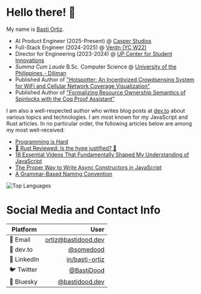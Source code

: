 # Hello there! 👋

My name is [Basti Ortiz](https://bastidood.dev/).

* AI Product Engineer (2025-Present) @ [Casper Studios](https://casperstudios.xyz/)
* Full-Stack Engineer (2024-2025) @ [Verdn (YC W22)](https://verdn.com/)
* Director for Engineering (2023-2024) @ [UP Center for Student Innovations](https://up-csi.org/)
* _Summa Cum Laude_ B.Sc. Computer Science @ [University of the Philippines - Diliman](https://upd.edu.ph/)
* Published Author of ["Hotspotter: An Incentivized Crowdsensing System for WiFi and Cellular Network Coverage Visualization"](https://doi.org/10.1109/APCC62576.2024.10767933)
* Published Author of ["Formalizing Resource Ownership Semantics of Spinlocks with the Coq Proof Assistant"](https://www.atlantis-press.com/proceedings/wctp-24/126010274)

I am also a well-respected author who writes blog posts at [dev.to](https://dev.to/somedood) about various topics and technologies. I am most known for my JavaScript and Rust articles. In no particular order, the following articles below are among my most well-received:

* [Programming is Hard](https://dev.to/somedood/programming-is-hard-2p87)
* [🦀 Rust Reviewed: Is the hype justified? 🦀](https://dev.to/somedood/rust-reviewed-is-the-hype-justified-1pa1)
* [18 Essential Videos That Fundamentally Shaped My Understanding of JavaScript](https://dev.to/somedood/18-essential-videos-that-fundamentally-shaped-my-understanding-of-javascript-3ib)
* [The Proper Way to Write Async Constructors in JavaScript](https://dev.to/somedood/the-proper-way-to-write-async-constructors-in-javascript-1o8c)
* [A Grammar-Based Naming Convention](https://dev.to/somedood/a-grammar-based-naming-convention-13jf)

![Top Languages](https://github-readme-stats.vercel.app/api/top-langs/?username=BastiDood&theme=github_dark&layout=compact)

# Social Media and Contact Info

| **Platform** |                                                  **User** |
| ------------ | --------------------------------------------------------: |
| 📧 Email     |         [ortiz@bastidood.dev](mailto:ortiz@bastidood.dev) |
| 🌱 dev.to    |                      [@somedood](https://dev.to/somedood) |
| 🏢 LinkedIn  | [in/basti-ortiz](https://www.linkedin.com/in/basti-ortiz) |
| 🐦 Twitter   |               [@BastiDood](https://twitter.com/BastiDood) |
| 🦋 Bluesky   |  [@bastidood.dev](https://bsky.app/profile/bastidood.dev) |
